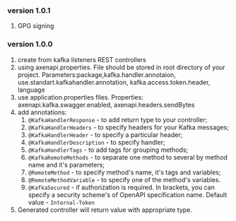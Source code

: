 ### version 1.0.1
1) GPG signing
### version 1.0.0
1) create from kafka listeners REST controllers
2) using axenapi.properties. File should be stored in root directory of your project. Parameters:package,kafka.handler.annotaion, use.standart.kafkahandler.annotation, kafka.access.token.header, language
3) use application.properties files. Properties: axenapi.kafka.swagger.enabled, axenapi.headers.sendBytes
4) add annotations:
   1) `@KafkaHandlerResponse` - to add return type to your controller;
   2) `@KafkaHandlerHeaders` - to specify headers for your Kafka messages;
   3) `@KafkaHandlerHeader` - to specify a particular header;
   4) `@KafkaHandlerDescription` - to specify handler;
   5) `@KafkaHandlerTags` - to add tags for grouping methods;
   6) `@KafkaRemoteMethods` - to separate one method to several by method name and it's parameters;
   7) `@RemoteMethod` - to specify method's name, it's tags and variables;
   8) `@RemoteMethodVariable` - to specify one of the method's variables.
   9) `@KafkaSecured` - if authorization is required. In brackets, you can specify a security scheme's of OpenAPI specification name. Default value -  `Internal-Token`
5) Generated controller will return value with appropriate type.


